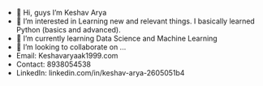 - 👋 Hi, guys I’m Keshav Arya
- 👀 I’m interested in Learning new and relevant things. I basically learned Python (basics and advanced).
- 🌱 I’m currently learning Data Science and Machine Learning
- 💞️ I’m looking to collaborate on ...
-  Email: Keshavaryaak1999.com
-  Contact: 8938054538
-  LinkedIn: linkedin.com/in/keshav-arya-2605051b4

<!---
Keshavarya4799/Keshavarya4799 is a ✨ special ✨ repository because its `README.md` (this file) appears on your GitHub profile.
You can click the Preview link to take a look at your changes.
--->
